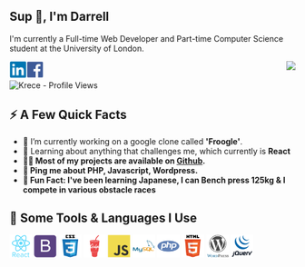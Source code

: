 <h2>Sup 👋, I'm Darrell</h2>
<p>I'm currently a Full-time Web Developer and Part-time Computer Science student at the University of London.</p>
<img align="right" src="https://media1.giphy.com/media/13HgwGsXF0aiGY/giphy.gif" />
<a href="https://www.linkedin.com/in/kreceo/" target="blank"><img align="left" src="https://raw.githubusercontent.com/devicons/devicon/master/icons/linkedin/linkedin-original.svg" alt="Linkedin" width="30px" /></a>
<a href="https://www.facebook.com/darrell.g.lane/" target="blank"><img align="left" src="https://raw.githubusercontent.com/devicons/devicon/master/icons/facebook/facebook-original.svg" alt="Facebook" width="30px" /></a><br><br>
<a><img src="https://komarev.com/ghpvc/?username=kreceo&label=Profile%20views&color=red&style=flat" alt="Krece - Profile Views" /></a>
<h2>⚡️ A Few Quick Facts</h2>
<ul>
  <li>🔭 I’m currently working on a google clone called <strong>'Froogle'</strong></a>.</li>
  <li>🧐 Learning about anything that challenges me, which currently is <strong>React</strong</li>
  <li>👨‍💻 Most of my projects are available on <a href="https://github.com/Kreceo">Github</a>.</li>
  <li>💬 Ping me about <strong>PHP, Javascript, Wordpress</strong>.</li>
  <li>🎉 Fun Fact: I've been learning Japanese, I can Bench press 125kg & I compete in various obstacle races</li>
</ul>

<h2>🚀 Some Tools & Languages I Use</h2>
<p align="left">
  <img src="https://raw.githubusercontent.com/devicons/devicon/master/icons/react/react-original-wordmark.svg" alt="react" width="40" height="40" />
  <img src="https://raw.githubusercontent.com/devicons/devicon/master/icons/bootstrap/bootstrap-plain.svg" alt="bootstrap" width="40" height="40" />
  <img src="https://raw.githubusercontent.com/devicons/devicon/master/icons/css3/css3-original-wordmark.svg" alt="css3" width="40" height="40" />
  <img src="https://raw.githubusercontent.com/devicons/devicon/master/icons/gulp/gulp-plain.svg" alt="gulp" width="40" height="40" />
  <img src="https://raw.githubusercontent.com/devicons/devicon/master/icons/javascript/javascript-original.svg" alt="javascript" width="40" height="40" />
  <img src="https://raw.githubusercontent.com/devicons/devicon/master/icons/mysql/mysql-original-wordmark.svg" alt="mysql" width="40" height="40" />
  <img src="https://raw.githubusercontent.com/devicons/devicon/master/icons/php/php-plain.svg" alt="php" width="40" height="40" />
  <img src="https://raw.githubusercontent.com/devicons/devicon/master/icons/html5/html5-original-wordmark.svg" alt="html5" width="40" height="40" />
  <img src="https://raw.githubusercontent.com/devicons/devicon/master/icons/wordpress/wordpress-original.svg" alt="wordpress" width="40" height="40" />
  <img src="https://raw.githubusercontent.com/devicons/devicon/master/icons/jquery/jquery-original-wordmark.svg" alt="html5" width="40" height="40" />
</p>
